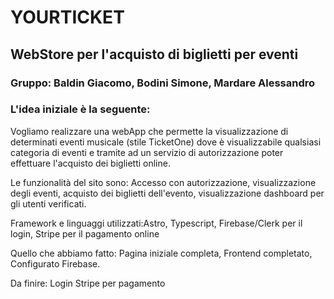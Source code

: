 # YOURTICKET #

## WebStore per l'acquisto di biglietti per eventi ##
### Gruppo: Baldin Giacomo, Bodini Simone, Mardare Alessandro ###
### L'idea iniziale è la seguente: ###
Vogliamo realizzare una webApp che permette la visualizzazione di determinati eventi musicale (stile TicketOne) dove è visualizzabile qualsiasi categoria di eventi e tramite ad un servizio di autorizzazione poter effettuare l'acquisto dei biglietti online.

Le funzionalità del sito sono: Accesso con autorizzazione, visualizzazione degli eventi, acquisto dei biglietti dell'evento, visualizzazione dashboard per gli utenti verificati.

Framework e linguaggi utilizzati:Astro, Typescript, Firebase/Clerk per il login, Stripe per il pagamento online

Quello che abbiamo fatto:
Pagina iniziale completa,
Frontend completato,
Configurato Firebase.

Da finire:
Login
Stripe per pagamento

